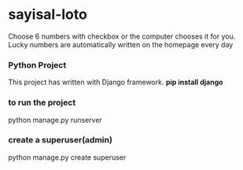 # sayisal-loto
 Choose 6 numbers with checkbox or the computer chooses it for you. Lucky numbers are automatically written on the homepage every day
### Python Project
This project has written with Django framework.
**pip install django**
### to run the project
python manage.py runserver
### create a superuser(admin)
python manage.py create superuser
